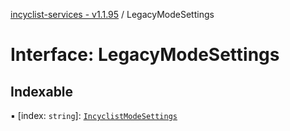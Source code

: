 [incyclist-services - v1.1.95](../README.md) / LegacyModeSettings

# Interface: LegacyModeSettings

## Indexable

▪ [index: `string`]: [`IncyclistModeSettings`](IncyclistModeSettings.md)
